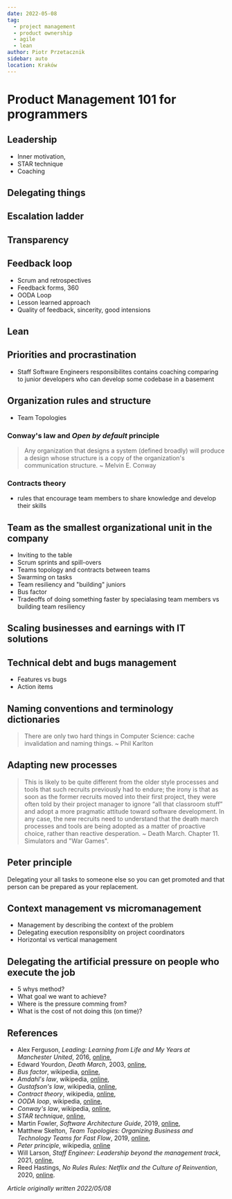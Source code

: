 ```yaml
---
date: 2022-05-08
tag:
  - project management
  - product ownership
  - agile
  - lean
author: Piotr Przetacznik
sidebar: auto
location: Kraków
---
```


# Product Management 101 for programmers

## Leadership

* Inner motivation,
* STAR technique
* Coaching

## Delegating things

## Escalation ladder

## Transparency

## Feedback loop

* Scrum and retrospectives
* Feedback forms, 360
* OODA Loop
* Lesson learned approach
* Quality of feedback, sincerity, good intensions

## Lean

## Priorities and procrastination

- Staff Software Engineers responsibilites contains coaching comparing to junior developers who can develop some codebase in a basement

## Organization rules and structure

- Team Topologies

### Conway's law and *Open by default* principle

> Any organization that designs a system (defined broadly) will produce a design whose structure is a copy of the organization's communication structure. ~ Melvin E. Conway

### Contracts theory

* rules that encourage team members to share knowledge and develop their skills

## Team as the smallest organizational unit in the company

- Inviting to the table
- Scrum sprints and spill-overs
- Teams topology and contracts between teams
- Swarming on tasks
- Team resiliency and "building" juniors
- Bus factor
- Tradeoffs of doing something faster by specialasing team members vs building team resiliency

## Scaling businesses and earnings with IT solutions


## Technical debt and bugs management

* Features vs bugs
* Action items

## Naming conventions and terminology  dictionaries

> There are only two hard things in Computer Science: cache invalidation and naming things. ~ Phil Karlton

## Adapting new processes

> This is likely to be quite different from the older style processes and tools that such recruits previously had to endure; the irony is that as soon as the former recruits moved into their first project, they were often told by their project manager to ignore “all that classroom stuff” and adopt a more pragmatic attitude toward software development. In any case, the new recruits need to understand that the death march processes and tools are being adopted as a matter of proactive choice, rather than reactive desperation. ~ Death March. Chapter 11. Simulators and "War Games".

## Peter principle

Delegating your all tasks to someone else so you can get promoted and that person can be prepared as your replacement.

## Context management vs micromanagement

- Management by describing the context of the problem
- Delegating execution responsiblity on project coordinators
- Horizontal vs vertical management

## Delegating the artificial pressure on people who execute the job

- 5 whys method?
- What goal we want to achieve?
- Where is the pressure comming from?
- What is the cost of not doing this (on time)?

## References

* Alex Ferguson, *Leading: Learning from Life and My Years at Manchester United*, 2016, [online](https://www.amazon.com/Leading-Learning-Years-Manchester-United/dp/0316268100),
* Edward Yourdon, *Death March*, 2003, [online](https://www.amazon.com/Death-March-2nd-Edward-Yourdon/dp/013143635X),
* *Bus factor*, wikipedia, [online](https://en.wikipedia.org/wiki/Bus_factor),
* *Amdahl's law*, wikipedia, [online](https://en.wikipedia.org/wiki/Amdahl%27s_law),
* *Gustafson's law*, wikipedia, [online](https://en.wikipedia.org/wiki/Gustafson%27s_law),
* *Contract theory*, wikipedia, [online](https://en.wikipedia.org/wiki/Contract_theory),
* *OODA loop*, wikipedia, [online](https://en.wikipedia.org/wiki/OODA_loop),
* *Conway's law*, wikipedia, [online](https://en.wikipedia.org/wiki/Conway%27s_law),
* *STAR technique*, [online](https://en.wikipedia.org/wiki/Situation,_task,_action,_result),
* Martin Fowler, *Software Architecture Guide*, 2019, [online](https://martinfowler.com/architecture/),
* Matthew Skelton, *Team Topologies: Organizing Business and Technology Teams for Fast Flow*, 2019, [online](https://teamtopologies.com/),
* *Peter principle*, wikipedia, [online](https://en.wikipedia.org/wiki/Peter_principle)
* Will Larson, *Staff Engineer: Leadership beyond the management track*, 2021, [online](https://www.amazon.pl/Staff-Engineer-Leadership-beyond-management/dp/1736417916),
* Reed Hastings, *No Rules Rules: Netflix and the Culture of Reinvention*, 2020, [online](https://www.amazon.pl/No-Rules-Netflix-Culture-Reinvention/dp/075355366X).

*Article originally written 2022/05/08*
